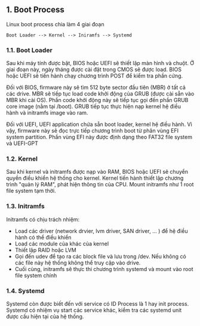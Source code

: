 ## 1. Boot Process

Linux boot process chia làm 4 giai đoạn
```
Boot Loader --> Kernel --> Iniramfs --> Systemd
```

### 1.1. Boot Loader

Sau khi máy tính được bật, BIOS hoặc UEFI sẽ thiết lập màn hình và chuột. Ở giai đoạn này, ngày tháng được cài đặt trong CMOS sẽ được load. BIOS hoặc UEFI sẽ tiến hành chạy chương trình POST để kiểm tra phần cứng.

Đối với BIOS, firmware này sẽ tìm 512 byte sector đầu tiên (MBR) ở tất cả các drive. MBR sẽ tiếp tục load code khởi động của GRUB (được cài sẵn vào MBR khi cài OS). Phần code khởi động này sẽ tiếp tục gọi đến phần GRUB core image (nằm tại /boot). GRUB tiếp tục thực hiện nạp kernel hệ điều hành và initramfs image vào ram.

Đối với UEFI, UEFI application chứa sẵn  boot loader, kernel hệ điều hành. Vì vậy, firmware này sẽ đọc trực tiếp chương trình boot từ phân vùng EFI system partition. Phần vùng EFI này được định dạng theo FAT32 file system và UEFI-GPT

### 1.2. Kernel

Sau khi kernel và initramfs được nạp vào RAM, BIOS hoặc UEFI sẽ chuyển quyền điều khiển hệ thống cho kernel. Kernel tiến hành thiết lập chương trình "quản lý RAM", phát hiện thông tin của CPU. Mount initramfs như 1 root file system tạm thời.

### 1.3. Initramfs

Initramfs có chịu trách nhiệm:
- Load các driver (network drvier, lvm driver, SAN driver, ... ) để hệ điều hành có thể điều khiển
- Load các module của khác của kernel
- Thiết lập RAID hoặc LVM
- Gọi đến udev để tạo ra các block file và lưu trong /dev. Nếu không có các file này hệ thống không thể truy cập vào drive.
- Cuối cùng, initramfs sẽ thực thi chương trình systemd và mount vào root file system chính

### 1.4. Systemd

Systemd còn được biết đến với service có ID Process là 1 hay init process. Systemd có nhiệm vụ start các service khác, kiểm tra các systemd unit được cấu hiện tại của hệ thống.